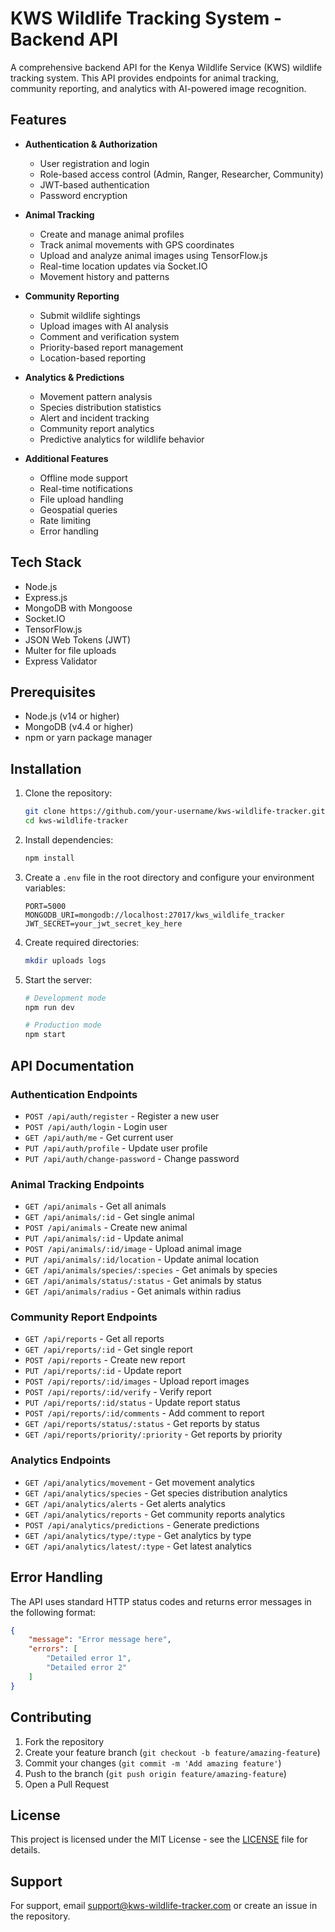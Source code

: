 # KWS Wildlife Tracking System - Backend API

A comprehensive backend API for the Kenya Wildlife Service (KWS) wildlife tracking system. This API provides endpoints for animal tracking, community reporting, and analytics with AI-powered image recognition.

## Features

- **Authentication & Authorization**
  - User registration and login
  - Role-based access control (Admin, Ranger, Researcher, Community)
  - JWT-based authentication
  - Password encryption

- **Animal Tracking**
  - Create and manage animal profiles
  - Track animal movements with GPS coordinates
  - Upload and analyze animal images using TensorFlow.js
  - Real-time location updates via Socket.IO
  - Movement history and patterns

- **Community Reporting**
  - Submit wildlife sightings
  - Upload images with AI analysis
  - Comment and verification system
  - Priority-based report management
  - Location-based reporting

- **Analytics & Predictions**
  - Movement pattern analysis
  - Species distribution statistics
  - Alert and incident tracking
  - Community report analytics
  - Predictive analytics for wildlife behavior

- **Additional Features**
  - Offline mode support
  - Real-time notifications
  - File upload handling
  - Geospatial queries
  - Rate limiting
  - Error handling

## Tech Stack

- Node.js
- Express.js
- MongoDB with Mongoose
- Socket.IO
- TensorFlow.js
- JSON Web Tokens (JWT)
- Multer for file uploads
- Express Validator

## Prerequisites

- Node.js (v14 or higher)
- MongoDB (v4.4 or higher)
- npm or yarn package manager

## Installation

1. Clone the repository:
   ```bash
   git clone https://github.com/your-username/kws-wildlife-tracker.git
   cd kws-wildlife-tracker
   ```

2. Install dependencies:
   ```bash
   npm install
   ```

3. Create a `.env` file in the root directory and configure your environment variables:
   ```env
   PORT=5000
   MONGODB_URI=mongodb://localhost:27017/kws_wildlife_tracker
   JWT_SECRET=your_jwt_secret_key_here
   ```

4. Create required directories:
   ```bash
   mkdir uploads logs
   ```

5. Start the server:
   ```bash
   # Development mode
   npm run dev

   # Production mode
   npm start
   ```

## API Documentation

### Authentication Endpoints

- `POST /api/auth/register` - Register a new user
- `POST /api/auth/login` - Login user
- `GET /api/auth/me` - Get current user
- `PUT /api/auth/profile` - Update user profile
- `PUT /api/auth/change-password` - Change password

### Animal Tracking Endpoints

- `GET /api/animals` - Get all animals
- `GET /api/animals/:id` - Get single animal
- `POST /api/animals` - Create new animal
- `PUT /api/animals/:id` - Update animal
- `POST /api/animals/:id/image` - Upload animal image
- `PUT /api/animals/:id/location` - Update animal location
- `GET /api/animals/species/:species` - Get animals by species
- `GET /api/animals/status/:status` - Get animals by status
- `GET /api/animals/radius` - Get animals within radius

### Community Report Endpoints

- `GET /api/reports` - Get all reports
- `GET /api/reports/:id` - Get single report
- `POST /api/reports` - Create new report
- `PUT /api/reports/:id` - Update report
- `POST /api/reports/:id/images` - Upload report images
- `POST /api/reports/:id/verify` - Verify report
- `PUT /api/reports/:id/status` - Update report status
- `POST /api/reports/:id/comments` - Add comment to report
- `GET /api/reports/status/:status` - Get reports by status
- `GET /api/reports/priority/:priority` - Get reports by priority

### Analytics Endpoints

- `GET /api/analytics/movement` - Get movement analytics
- `GET /api/analytics/species` - Get species distribution analytics
- `GET /api/analytics/alerts` - Get alerts analytics
- `GET /api/analytics/reports` - Get community reports analytics
- `POST /api/analytics/predictions` - Generate predictions
- `GET /api/analytics/type/:type` - Get analytics by type
- `GET /api/analytics/latest/:type` - Get latest analytics

## Error Handling

The API uses standard HTTP status codes and returns error messages in the following format:

```json
{
    "message": "Error message here",
    "errors": [
        "Detailed error 1",
        "Detailed error 2"
    ]
}
```

## Contributing

1. Fork the repository
2. Create your feature branch (`git checkout -b feature/amazing-feature`)
3. Commit your changes (`git commit -m 'Add amazing feature'`)
4. Push to the branch (`git push origin feature/amazing-feature`)
5. Open a Pull Request

## License

This project is licensed under the MIT License - see the [LICENSE](LICENSE) file for details.

## Support

For support, email support@kws-wildlife-tracker.com or create an issue in the repository. 